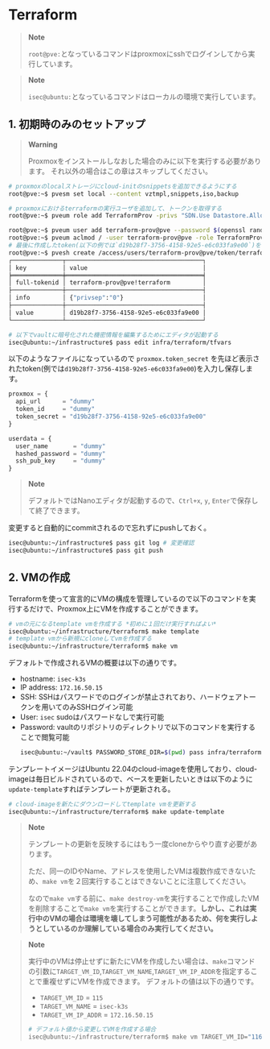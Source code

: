 # Terraform

> **Note**
>
> `root@pve:`となっているコマンドはproxmoxにsshでログインしてから実行しています。

> **Note**
>
> `isec@ubuntu:`となっているコマンドはローカルの環境で実行しています。


## 1. 初期時のみのセットアップ

> **Warning**
>
> Proxmoxをインストールしなおした場合のみに以下を実行する必要があります。
> それ以外の場合はこの章はスキップしてください。


```bash
# proxmoxのlocalストレージにcloud-initのsnippetsを追加できるようにする
root@pve:~$ pvesm set local --content vztmpl,snippets,iso,backup

# proxmoxにおけるterraformの実行ユーザを追加して、トークンを取得する
root@pve:~$ pveum role add TerraformProv -privs "SDN.Use Datastore.AllocateSpace Datastore.Audit Pool.Allocate Sys.Audit Sys.Console Sys.Modify VM.Allocate VM.Audit VM.Clone VM.Config.CDROM VM.Config.Cloudinit VM.Config.CPU VM.Config.Disk VM.Config.HWType VM.Config.Memory VM.Config.Network VM.Config.Options VM.Migrate VM.Monitor VM.PowerMgmt"

root@pve:~$ pveum user add terraform-prov@pve --password $(openssl rand -base64 32)
root@pve:~$ pveum aclmod / -user terraform-prov@pve -role TerraformProv
# 最後に作成したtoken(以下の例では`d19b28f7-3756-4158-92e5-e6c033fa9e00`)をvaultに反映する必要がある
root@pve:~$ pvesh create /access/users/terraform-prov@pve/token/terraform --privsep 0
┌──────────────┬──────────────────────────────────────┐
│ key          │ value                                │
╞══════════════╪══════════════════════════════════════╡
│ full-tokenid │ terraform-prov@pve!terraform         │
├──────────────┼──────────────────────────────────────┤
│ info         │ {"privsep":"0"}                      │
├──────────────┼──────────────────────────────────────┤
│ value        │ d19b28f7-3756-4158-92e5-e6c033fa9e00 │
└──────────────┴──────────────────────────────────────┘
```


```bash
# 以下でvaultに暗号化された機密情報を編集するためにエディタが起動する
isec@ubuntu:~/infrastructure$ pass edit infra/terraform/tfvars
```

以下のようなファイルになっているので `proxmox.token_secret` を先ほど表示されたtoken(例では`d19b28f7-3756-4158-92e5-e6c033fa9e00`)を入力し保存します。

```terraform
proxmox = {
  api_url      = "dummy"
  token_id     = "dummy"
  token_secret = "d19b28f7-3756-4158-92e5-e6c033fa9e00"
}

userdata = {
  user_name       = "dummy"
  hashed_password = "dummy"
  ssh_pub_key     = "dummy"
}
```

> **Note**
>
> デフォルトではNanoエディタが起動するので、`Ctrl+x`, `y`, `Enter`で保存して終了できます。

変更すると自動的にcommitされるので忘れずにpushしておく。

```bash
isec@ubuntu:~/infrastructure$ pass git log # 変更確認
isec@ubuntu:~/infrastructure$ pass git push
```

## 2. VMの作成

Terraformを使って宣言的にVMの構成を管理しているので以下のコマンドを実行するだけで、Proxmox上にVMを作成することができます。

```bash
# vmの元になるtemplate vmを作成する *初めに１回だけ実行すればよい*
isec@ubuntu:~/infrastructure/terraform$ make template
# template vmから新規にcloneしてvmを作成する
isec@ubuntu:~/infrastructure/terraform$ make vm
```

デフォルトで作成されるVMの概要は以下の通りです。
- hostname: `isec-k3s`
- IP address: `172.16.50.15`
- SSH: SSHはパスワードでのログインが禁止されており、ハードウェアトークンを用いてのみSSHログイン可能
- User: `isec` sudoはパスワードなしで実行可能
- Password: vaultのリポジトリのディレクトリで以下のコマンドを実行することで閲覧可能
  ```bash
  isec@ubuntu:~/vault$ PASSWORD_STORE_DIR=$(pwd) pass infra/terraform/k3s/password
  ```

テンプレートイメージはUbuntu 22.04のcloud-imageを使用しており、cloud-imageは毎日ビルドされているので、ベースを更新したいときは以下のように`update-template`すればテンプレートが更新される。

```bash
# cloud-imageを新たにダウンロードしてtemplate vmを更新する
isec@ubuntu:~/infrastructure/terraform$ make update-template
```

> **Note**
>
> テンプレートの更新を反映するにはもう一度cloneからやり直す必要があります。
>
> ただ、同一のIDやName、アドレスを使用したVMは複数作成できないため、`make vm`を２回実行することはできないことに注意してください。
>
> なので`make vm`する前に、`make destroy-vm`を実行することで作成したVMを削除することで`make vm`を実行することができます。**しかし、これは実行中のVMの場合は環境を壊してしまう可能性があるため、何を実行しようとしているのか理解している場合のみ実行してください。**

> **Note**
>
> 実行中のVMは停止せずに新たにVMを作成したい場合は、`make`コマンドの引数に`TARGET_VM_ID`,`TARGET_VM_NAME`,`TARGET_VM_IP_ADDR`を指定することで重複せずにVMを作成できます。
> デフォルトの値は以下の通りです。
> - `TARGET_VM_ID` = `115`
> - `TARGET_VM_NAME` = `isec-k3s`
> - `TARGET_VM_IP_ADDR` = `172.16.50.15`
>
> ```bash
> # デフォルト値から変更してVMを作成する場合
> isec@ubuntu:~/infrastructure/terraform$ make vm TARGET_VM_ID="116"TARGET_VM_NAME="isec-k3s-1" TARGET_VM_IP_ADDR="172.16.50.16"
> ```
